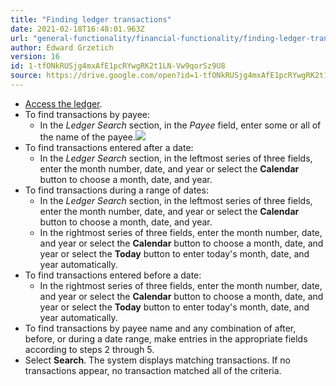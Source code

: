 ```yaml
---
title: "Finding ledger transactions"
date: 2021-02-18T16:48:01.963Z
url: "general-functionality/financial-functionality/finding-ledger-transactions.html"
author: Edward Grzetich
version: 16
id: 1-tfONkRUSjg4mxAfE1pcRYwgRK2t1LN-Vw9qorSz9U8
source: https://drive.google.com/open?id=1-tfONkRUSjg4mxAfE1pcRYwgRK2t1LN-Vw9qorSz9U8
---
```

* [Access the ledger](accessing-the-ledger.html).
* To find transactions by payee:
    * In the <em>Ledger Search</em> section, in the <em>Payee</em> field, enter some or all of the name of the payee.![](../../external_files/bc1ceb2cab780cd7d31de4daa90756c9.png)
* To find transactions entered after a date:
    * In the <em>Ledger Search</em> section, in the leftmost series of three fields, enter the month number, date, and year or select the <strong>Calendar</strong> button to choose a month, date, and year.
* To find transactions during a range of dates:
    * In the <em>Ledger Search</em> section, in the leftmost series of three fields, enter the month number, date, and year or select the <strong>Calendar</strong> button to choose a month, date, and year.
    * In the rightmost series of three fields, enter the month number, date, and year or select the <strong>Calendar</strong> button to choose a month, date, and year or select the <strong>Today</strong> button to enter today's month, date, and year automatically. 
* To find transactions entered before a date:
    * In the rightmost series of three fields, enter the month number, date, and year or select the <strong>Calendar</strong> button to choose a month, date, and year or select the <strong>Today</strong> button to enter today's month, date, and year automatically. 
* To find transactions by payee name and any combination of after, before, or during a date range, make entries in the appropriate fields according to steps 2 through 5.
* Select <strong>Search</strong>. The system displays matching transactions. If no transactions appear, no transaction matched all of the criteria.





